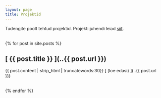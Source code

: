 ```yaml
---
layout: page
title: Projektid
---
```


Tudengite poolt tehtud projektid. Projekti juhendi leiad [siit](http://andmeteadus.github.io/2015/projekt_juhend/).
<br><br>

{% for post in site.posts %}
## [ {{ post.title }} ](..{{ post.url }})
  {{ post.content | strip_html | truncatewords:30}}
  [ (loe edasi) ](..{{ post.url }})
  <br><br>
  
{% endfor %}